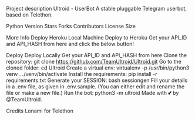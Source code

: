 Project description
Ultroid - UserBot
A stable pluggable Telegram userbot, based on Telethon.

Python Version Stars Forks Contributors License Size

More Info
Deploy
Heroku
Local Machine
Deploy to Heroku
Get your API_ID and API_HASH from here and click the below button!

Deploy
Deploy Locally
Get your API_ID and API_HASH from here
Clone the repository:
git clone https://github.com/TeamUltroid/Ultroid.git
Go to the cloned folder:
cd Ultroid
Create a virtual env:
virtualenv -p /usr/bin/python3 venv
. ./venv/bin/activate
Install the requirements:
pip install -r requirements.txt
Generate your SESSION:
bash sessiongen
Fill your details in a .env file, as given in .env.sample.
(You can either edit and rename the file or make a new file.)
Run the bot:
python3 -m ultroid
Made with 💕 by @TeamUltroid.

Credits
Lonami for Telethon
